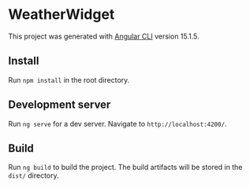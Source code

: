 # WeatherWidget

This project was generated with [Angular CLI](https://github.com/angular/angular-cli) version 15.1.5.

## Install
 
Run `npm install` in the root directory.

## Development server

Run `ng serve` for a dev server. Navigate to `http://localhost:4200/`.

## Build

Run `ng build` to build the project. The build artifacts will be stored in the `dist/` directory.
